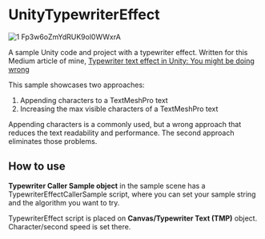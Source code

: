 # UnityTypewriterEffect

![1 Fp3w6oZmYdRUK9ol0WWxrA](https://github.com/Gord10/UnityTypewriterEffect/assets/9501683/66119b68-9450-4c34-8d13-5338540b5ba1)

A sample Unity code and project with a typewriter effect. Written for this Medium article of mine, [Typewriter text effect in Unity: You might be doing wrong](https://medium.com/@ahmetkamilkele/typewriter-text-effect-in-unity-you-might-be-doing-wrong-5e78f21b3494)  

This sample showcases two approaches:
1. Appending characters to a TextMeshPro text
2. Increasing the max visible characters of a TextMeshPro text

Appending characters is a commonly used, but a wrong approach that reduces the text readability and performance. The second approach eliminates those problems.

## How to use

<b>Typewriter Caller Sample object</b> in the sample scene has a TypewriterEffectCallerSample script, where you can set your sample string and the algorithm you want to try.

TypewriterEffect script is placed on <b>Canvas/Typewriter Text (TMP)</b> object. Character/second speed is set there.
